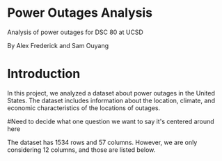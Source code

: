 # Power Outages Analysis
Analysis of power outages for DSC 80 at UCSD

By Alex Frederick and Sam Ouyang


# Introduction


In this project, we analyzed a dataset about power outages in the United States. The dataset includes information about the location, climate, and economic characteristics of the locations of outages.

#Need to decide what one question we want to say it's centered around here

The dataset has 1534 rows and 57 columns. However, we are only considering 12 columns, and those are listed below.


